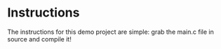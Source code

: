 # Instructions
The instructions for this demo project are simple: grab the main.c file in source and compile it!